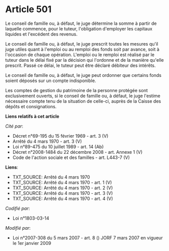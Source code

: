 # Article 501

Le conseil de famille ou, à défaut, le juge détermine la somme à partir de laquelle commence, pour le tuteur, l'obligation
d'employer les capitaux liquides et l'excédent des revenus.

Le conseil de famille ou, à défaut, le juge prescrit toutes les mesures qu'il juge utiles quant à l'emploi ou au remploi des
fonds soit par avance, soit à l'occasion de chaque opération. L'emploi ou le remploi est réalisé par le tuteur dans le délai
fixé par la décision qui l'ordonne et de la manière qu'elle prescrit. Passé ce délai, le tuteur peut être déclaré débiteur
des intérêts.

Le conseil de famille ou, à défaut, le juge peut ordonner que certains fonds soient déposés sur un compte indisponible.

Les comptes de gestion du patrimoine de la personne protégée sont exclusivement ouverts, si le conseil de famille ou, à
défaut, le juge l'estime nécessaire compte tenu de la situation de celle-ci, auprès de la Caisse des dépôts et consignations.

**Liens relatifs à cet article**

_Cité par_:

  - Décret n°69-195 du 15 février 1969 - art. 3 (V)
  - Arrêté du 4 mars 1970 - art. 3 (V)
  - Loi n°89-475 du 10 juillet 1989 - art. 14 (Ab)
  - Décret n°2008-1484 du 22 décembre 2008 - art. Annexe 1 (V)
  - Code de l'action sociale et des familles - art. L443-7 (V)

**Liens**:

  - TXT_SOURCE: Arrêté du 4 mars 1970
  - TXT_SOURCE: Arrêté du 4 mars 1970 - art. 1 (V)
  - TXT_SOURCE: Arrêté du 4 mars 1970 - art. 2 (V)
  - TXT_SOURCE: Arrêté du 4 mars 1970 - art. 3 (V)
  - TXT_SOURCE: Arrêté du 4 mars 1970 - art. 4 (V)

_Codifié par_:

  - Loi n°1803-03-14

_Modifié par_:

  - Loi n°2007-308 du 5 mars 2007 - art. 8 () JORF 7 mars 2007 en vigueur le 1er janvier 2009
